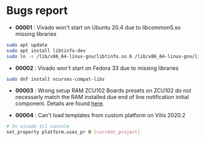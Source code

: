 # Bugs report

* **00001** : Vivado won't start on Ubuntu 20.4 due to libcommon5.so missing libraries
```Bash
sudo apt update
sudo apt install libtinfo-dev
sudo ln -s /lib/x86_64-linux-gnu/libtinfo.so.6 /lib/x86_64-linux-gnu/libtinfo.so.5
```

* **00002** : Vivado won't start on Fedora 33 due to missing libraries
```Bash
sudo dnf install ncurses-compat-libs
```

* **00003** : Wrong setup RAM ZCU102
Boards presets on ZCU102 do not necessarly match the RAM installed due end of line notification initial component. Details are found [here](https://www.xilinx.com/support/answers/71961.html).

* **00004** : Can't load templates from custom platform on Vitis 2020.2
```Bash
# In vivado tcl console
set_property platform.uses_pr 0 [current_project]
```